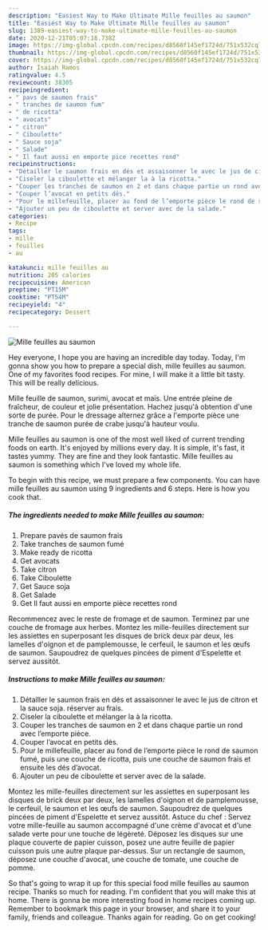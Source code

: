 ```yaml
---
description: "Easiest Way to Make Ultimate Mille feuilles au saumon"
title: "Easiest Way to Make Ultimate Mille feuilles au saumon"
slug: 1389-easiest-way-to-make-ultimate-mille-feuilles-au-saumon
date: 2020-12-21T05:07:18.738Z
image: https://img-global.cpcdn.com/recipes/d8560f145ef1724d/751x532cq70/mille-feuilles-au-saumon-photo-principale-de-la-recette.jpg
thumbnail: https://img-global.cpcdn.com/recipes/d8560f145ef1724d/751x532cq70/mille-feuilles-au-saumon-photo-principale-de-la-recette.jpg
cover: https://img-global.cpcdn.com/recipes/d8560f145ef1724d/751x532cq70/mille-feuilles-au-saumon-photo-principale-de-la-recette.jpg
author: Isaiah Ramos
ratingvalue: 4.5
reviewcount: 38305
recipeingredient:
- " pavs de saumon frais"
- " tranches de saumon fum"
- " de ricotta"
- " avocats"
- " citron"
- " Ciboulette"
- " Sauce soja"
- " Salade"
- " Il faut aussi en emporte pice recettes rond"
recipeinstructions:
- "Détailler le saumon frais en dés et assaisonner le avec le jus de citron et la sauce soja. réserver au frais."
- "Ciseler la ciboulette et mélanger la à la ricotta."
- "Couper les tranches de saumon en 2 et dans chaque partie un rond avec l’emporte pièce."
- "Couper l’avocat en petits dés."
- "Pour le millefeuille, placer au fond de l’emporte pièce le rond de saumon fumé, puis une couche de ricotta, puis une couche de saumon frais et ensuite les dés d’avocat."
- "Ajouter un peu de ciboulette et server avec de la salade."
categories:
- Recipe
tags:
- mille
- feuilles
- au

katakunci: mille feuilles au 
nutrition: 205 calories
recipecuisine: American
preptime: "PT15M"
cooktime: "PT54M"
recipeyield: "4"
recipecategory: Dessert

---
```



![Mille feuilles au saumon](https://img-global.cpcdn.com/recipes/d8560f145ef1724d/751x532cq70/mille-feuilles-au-saumon-photo-principale-de-la-recette.jpg)

Hey everyone, I hope you are having an incredible day today. Today, I'm gonna show you how to prepare a special dish, mille feuilles au saumon. One of my favorites food recipes. For mine, I will make it a little bit tasty. This will be really delicious.

Mille feuille de saumon, surimi, avocat et maïs. Une entrée pleine de fraîcheur, de couleur et jolie présentation. Hachez jusqu&#39;à obtention d&#39;une sorte de purée. Pour le dressage alternez grâce a l&#39;emporte pièce une tranche de saumon purée de crabe jusqu&#39;à hauteur voulu.

Mille feuilles au saumon is one of the most well liked of current trending foods on earth. It's enjoyed by millions every day. It is simple, it's fast, it tastes yummy. They are fine and they look fantastic. Mille feuilles au saumon is something which I've loved my whole life.


To begin with this recipe, we must prepare a few components. You can have mille feuilles au saumon using 9 ingredients and 6 steps. Here is how you cook that.

<!--inarticleads1-->

##### The ingredients needed to make Mille feuilles au saumon:

1. Prepare  pavés de saumon frais
1. Take  tranches de saumon fumé
1. Make ready  de ricotta
1. Get  avocats
1. Take  citron
1. Take  Ciboulette
1. Get  Sauce soja
1. Get  Salade
1. Get  Il faut aussi en emporte pièce recettes rond


Recommencez avec le reste de fromage et de saumon. Terminez par une couche de fromage aux herbes. Montez les mille-feuilles directement sur les assiettes en superposant les disques de brick deux par deux, les lamelles d&#39;oignon et de pamplemousse, le cerfeuil, le saumon et les œufs de saumon. Saupoudrez de quelques pincées de piment d&#39;Espelette et servez aussitôt. 

<!--inarticleads2-->

##### Instructions to make Mille feuilles au saumon:

1. Détailler le saumon frais en dés et assaisonner le avec le jus de citron et la sauce soja. réserver au frais.
1. Ciseler la ciboulette et mélanger la à la ricotta.
1. Couper les tranches de saumon en 2 et dans chaque partie un rond avec l’emporte pièce.
1. Couper l’avocat en petits dés.
1. Pour le millefeuille, placer au fond de l’emporte pièce le rond de saumon fumé, puis une couche de ricotta, puis une couche de saumon frais et ensuite les dés d’avocat.
1. Ajouter un peu de ciboulette et server avec de la salade.


Montez les mille-feuilles directement sur les assiettes en superposant les disques de brick deux par deux, les lamelles d&#39;oignon et de pamplemousse, le cerfeuil, le saumon et les œufs de saumon. Saupoudrez de quelques pincées de piment d&#39;Espelette et servez aussitôt. Astuce du chef : Servez votre mille-feuille au saumon accompagné d&#39;une crème d&#39;avocat et d&#39;une salade verte pour une touche de légèreté. Déposez les disques sur une plaque couverte de papier cuisson, posez une autre feuille de papier cuisson puis une autre plaque par-dessus. Sur un rectangle de saumon, déposez une couche d&#39;avocat, une couche de tomate, une couche de pomme. 

So that's going to wrap it up for this special food mille feuilles au saumon recipe. Thanks so much for reading. I'm confident that you will make this at home. There is gonna be more interesting food in home recipes coming up. Remember to bookmark this page in your browser, and share it to your family, friends and colleague. Thanks again for reading. Go on get cooking!
